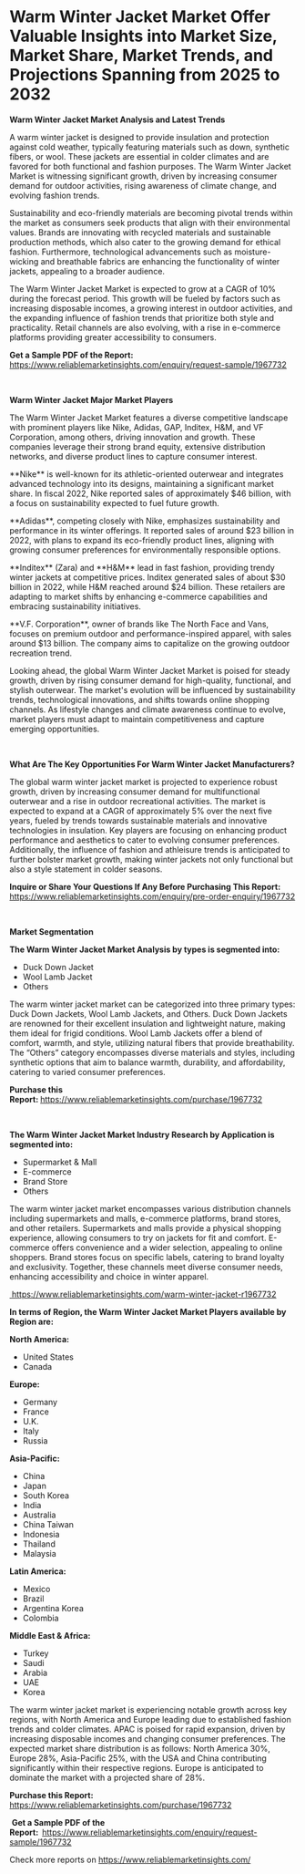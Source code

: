 <p><h1>Warm Winter Jacket Market Offer Valuable Insights into Market Size, Market Share, Market Trends, and Projections Spanning from 2025 to 2032</h1></p><p><strong>Warm Winter Jacket Market Analysis and Latest Trends</strong></p>
<p><p>A warm winter jacket is designed to provide insulation and protection against cold weather, typically featuring materials such as down, synthetic fibers, or wool. These jackets are essential in colder climates and are favored for both functional and fashion purposes. The Warm Winter Jacket Market is witnessing significant growth, driven by increasing consumer demand for outdoor activities, rising awareness of climate change, and evolving fashion trends. </p><p>Sustainability and eco-friendly materials are becoming pivotal trends within the market as consumers seek products that align with their environmental values. Brands are innovating with recycled materials and sustainable production methods, which also cater to the growing demand for ethical fashion. Furthermore, technological advancements such as moisture-wicking and breathable fabrics are enhancing the functionality of winter jackets, appealing to a broader audience.</p><p>The Warm Winter Jacket Market is expected to grow at a CAGR of 10% during the forecast period. This growth will be fueled by factors such as increasing disposable incomes, a growing interest in outdoor activities, and the expanding influence of fashion trends that prioritize both style and practicality. Retail channels are also evolving, with a rise in e-commerce platforms providing greater accessibility to consumers.</p></p>
<p><strong>Get a Sample PDF of the Report:&nbsp;</strong> <a href="https://www.reliablemarketinsights.com/enquiry/request-sample/1967732?utm_campaign=2535&utm_medium=2&utm_source=Github&utm_content=ia&utm_term=05042025&utm_id=warm-winter-jacket">https://www.reliablemarketinsights.com/enquiry/request-sample/1967732</a></p>
<p>&nbsp;</p>
<p><strong>Warm Winter Jacket Major Market Players</strong></p>
<p><p>The Warm Winter Jacket Market features a diverse competitive landscape with prominent players like Nike, Adidas, GAP, Inditex, H&M, and VF Corporation, among others, driving innovation and growth. These companies leverage their strong brand equity, extensive distribution networks, and diverse product lines to capture consumer interest.</p><p>**Nike** is well-known for its athletic-oriented outerwear and integrates advanced technology into its designs, maintaining a significant market share. In fiscal 2022, Nike reported sales of approximately $46 billion, with a focus on sustainability expected to fuel future growth.</p><p>**Adidas**, competing closely with Nike, emphasizes sustainability and performance in its winter offerings. It reported sales of around $23 billion in 2022, with plans to expand its eco-friendly product lines, aligning with growing consumer preferences for environmentally responsible options.</p><p>**Inditex** (Zara) and **H&M** lead in fast fashion, providing trendy winter jackets at competitive prices. Inditex generated sales of about $30 billion in 2022, while H&M reached around $24 billion. These retailers are adapting to market shifts by enhancing e-commerce capabilities and embracing sustainability initiatives.</p><p>**V.F. Corporation**, owner of brands like The North Face and Vans, focuses on premium outdoor and performance-inspired apparel, with sales around $13 billion. The company aims to capitalize on the growing outdoor recreation trend.</p><p>Looking ahead, the global Warm Winter Jacket Market is poised for steady growth, driven by rising consumer demand for high-quality, functional, and stylish outerwear. The market's evolution will be influenced by sustainability trends, technological innovations, and shifts towards online shopping channels. As lifestyle changes and climate awareness continue to evolve, market players must adapt to maintain competitiveness and capture emerging opportunities.</p></p>
<p>&nbsp;</p>
<p><strong>What Are The Key Opportunities For Warm Winter Jacket Manufacturers?</strong></p>
<p><p>The global warm winter jacket market is projected to experience robust growth, driven by increasing consumer demand for multifunctional outerwear and a rise in outdoor recreational activities. The market is expected to expand at a CAGR of approximately 5% over the next five years, fueled by trends towards sustainable materials and innovative technologies in insulation. Key players are focusing on enhancing product performance and aesthetics to cater to evolving consumer preferences. Additionally, the influence of fashion and athleisure trends is anticipated to further bolster market growth, making winter jackets not only functional but also a style statement in colder seasons.</p></p>
<p><strong>Inquire or Share Your Questions If Any Before Purchasing This Report:</strong> <a href="https://www.reliablemarketinsights.com/enquiry/pre-order-enquiry/1967732?utm_campaign=2535&utm_medium=2&utm_source=Github&utm_content=ia&utm_term=05042025&utm_id=warm-winter-jacket">https://www.reliablemarketinsights.com/enquiry/pre-order-enquiry/1967732</a></p>
<p>&nbsp;</p>
<p><strong>Market Segmentation</strong></p>
<p><strong>The Warm Winter Jacket Market Analysis by types is segmented into:</strong></p>
<p><ul><li>Duck Down Jacket</li><li>Wool Lamb Jacket</li><li>Others</li></ul></p>
<p><p>The warm winter jacket market can be categorized into three primary types: Duck Down Jackets, Wool Lamb Jackets, and Others. Duck Down Jackets are renowned for their excellent insulation and lightweight nature, making them ideal for frigid conditions. Wool Lamb Jackets offer a blend of comfort, warmth, and style, utilizing natural fibers that provide breathability. The “Others” category encompasses diverse materials and styles, including synthetic options that aim to balance warmth, durability, and affordability, catering to varied consumer preferences.</p></p>
<p><strong>Purchase this Report:&nbsp;</strong><a href="https://www.reliablemarketinsights.com/purchase/1967732?utm_campaign=2535&utm_medium=2&utm_source=Github&utm_content=ia&utm_term=05042025&utm_id=warm-winter-jacket">https://www.reliablemarketinsights.com/purchase/1967732</a></p>
<p>&nbsp;</p>
<p><strong>The Warm Winter Jacket Market Industry Research by Application is segmented into:</strong></p>
<p><ul><li>Supermarket & Mall</li><li>E-commerce</li><li>Brand Store</li><li>Others</li></ul></p>
<p><p>The warm winter jacket market encompasses various distribution channels including supermarkets and malls, e-commerce platforms, brand stores, and other retailers. Supermarkets and malls provide a physical shopping experience, allowing consumers to try on jackets for fit and comfort. E-commerce offers convenience and a wider selection, appealing to online shoppers. Brand stores focus on specific labels, catering to brand loyalty and exclusivity. Together, these channels meet diverse consumer needs, enhancing accessibility and choice in winter apparel.</p></p>
<p><a href="https://www.reliablemarketinsights.com/warm-winter-jacket-r1967732?utm_campaign=2535&utm_medium=2&utm_source=Github&utm_content=ia&utm_term=05042025&utm_id=warm-winter-jacket">&nbsp;https://www.reliablemarketinsights.com/warm-winter-jacket-r1967732</a></p>
<p><strong>In terms of Region, the Warm Winter Jacket Market Players available by Region are:</strong></p>
<p>
    <p> <strong> North America: </strong>
        <ul>
            <li>United States</li>
            <li>Canada</li>
        </ul>
        </p> 
    <p> <strong> Europe: </strong>
        <ul>
            <li>Germany</li>
            <li>France</li>
            <li>U.K.</li>
            <li>Italy</li>
            <li>Russia</li>
        </ul>
        </p> 
    <p> <strong> Asia-Pacific: </strong>
        <ul>
            <li>China</li>
            <li>Japan</li>
            <li>South Korea</li>
            <li>India</li>
            <li>Australia</li>
            <li>China Taiwan</li>
            <li>Indonesia</li>
            <li>Thailand</li>
            <li>Malaysia</li>
        </ul>
        </p> 
    <p> <strong> Latin America: </strong>
        <ul>
            <li>Mexico</li>
            <li>Brazil</li>
            <li>Argentina Korea</li>
            <li>Colombia</li>
        </ul>
        </p> 
    <p> <strong> Middle East & Africa: </strong>
        <ul>
            <li>Turkey</li>
            <li>Saudi</li>
            <li>Arabia</li>
            <li>UAE</li>
            <li>Korea</li>
        </ul>
    </p>
    </p>
<p><p>The warm winter jacket market is experiencing notable growth across key regions, with North America and Europe leading due to established fashion trends and colder climates. APAC is poised for rapid expansion, driven by increasing disposable incomes and changing consumer preferences. The expected market share distribution is as follows: North America 30%, Europe 28%, Asia-Pacific 25%, with the USA and China contributing significantly within their respective regions. Europe is anticipated to dominate the market with a projected share of 28%.</p></p>
<p><strong>Purchase this Report: </strong><a href="https://www.reliablemarketinsights.com/purchase/1967732?utm_campaign=2535&utm_medium=2&utm_source=Github&utm_content=ia&utm_term=05042025&utm_id=warm-winter-jacket">https://www.reliablemarketinsights.com/purchase/1967732</a></p>
<p>&nbsp;<strong>Get a Sample PDF of the Report:&nbsp;&nbsp;</strong><a href="https://www.reliablemarketinsights.com/enquiry/request-sample/1967732?utm_campaign=2535&utm_medium=2&utm_source=Github&utm_content=ia&utm_term=05042025&utm_id=warm-winter-jacket">https://www.reliablemarketinsights.com/enquiry/request-sample/1967732</a></p>
<p><strong></strong></p>
<p>Check more reports on <a href="https://www.reliablemarketinsights.com/?utm_campaign=2535&utm_medium=2&utm_source=Github&utm_content=ia&utm_term=05042025&utm_id=warm-winter-jacket">https://www.reliablemarketinsights.com/</a></p>